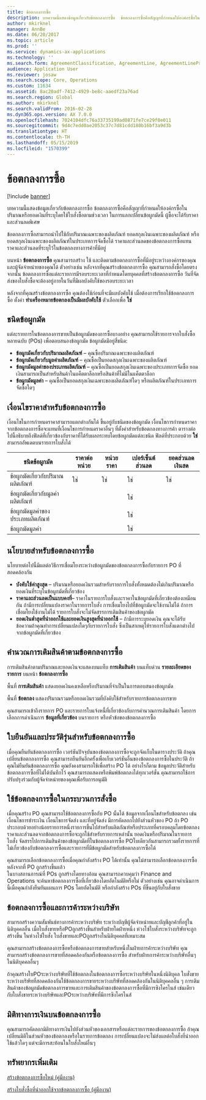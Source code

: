 ```yaml
---
title: ข้อตกลงการซื้อ
description: บทความนี้แสดงข้อมูลเกี่ยวกับข้อตกลงการซื้อ  ข้อตกลงการซื้อคือสัญญาที่กำหนดให้องค์กรซื้อในปริมาณหรือยอดเงินที่ระบุโดยใช้ใบสั่งซื้อตามช่วงเวลา ในการแลกเปลี่ยนข้อผูกมัดนี้ ผู้ซื้อจะได้รับราคาและส่วนลดพิเศษ
author: mkirknel
manager: AnnBe
ms.date: 06/20/2017
ms.topic: article
ms.prod: ''
ms.service: dynamics-ax-applications
ms.technology: ''
ms.search.form: AgreementClassification, AgreementLine, AgreementLinePrompt, PurchAgreement, PurchAgreementCreate, PurchAgreementGenerateReleaseOrder, PurchAgreementHistory, PurchAgreementInvoiceJournal
audience: Application User
ms.reviewer: josaw
ms.search.scope: Core, Operations
ms.custom: 11634
ms.assetid: 8ac20adf-7412-4929-be8c-aaedf23a76ad
ms.search.region: Global
ms.author: mkirknel
ms.search.validFrom: 2016-02-28
ms.dyn365.ops.version: AX 7.0.0
ms.openlocfilehash: 7024104dfc76a33735199ad0871fe7ce29f8e011
ms.sourcegitcommit: 9d4c7edd0ae2053c37c7d81cdd180b16bf3a9d3b
ms.translationtype: HT
ms.contentlocale: th-TH
ms.lasthandoff: 05/15/2019
ms.locfileid: "1570399"
---
```

# <a name="purchase-agreements"></a>ข้อตกลงการซื้อ

[!include [banner](../includes/banner.md)]

บทความนี้แสดงข้อมูลเกี่ยวกับข้อตกลงการซื้อ  ข้อตกลงการซื้อคือสัญญาที่กำหนดให้องค์กรซื้อในปริมาณหรือยอดเงินที่ระบุโดยใช้ใบสั่งซื้อตามช่วงเวลา ในการแลกเปลี่ยนข้อผูกมัดนี้ ผู้ซื้อจะได้รับราคาและส่วนลดพิเศษ 

ข้อตกลงการซื้อสามารถนำไปใช้กับปริมาณเฉพาะของผลิตภัณฑ์ ยอดสกุลเงินเฉพาะของผลิตภัณฑ์ หรือยอดสกุลเงินเฉพาะของผลิตภัณฑ์ในประเภทการจัดซื้อได้  ราคาและส่วนลดของข้อตกลงการซื้อแทนราคาและส่วนลดที่ระบุไว้ในข้อตกลงทางการค้าที่มีอยู่  

บนหน้า **ข้อตกลงการซื้อ** คุณสามารถสร้าง ใช้ และติดตามข้อตกลงการซื้อที่มีอยู่ระหว่างองค์กรของคุณและผู้จัดจำหน่ายของคุณได้ ตัวอย่างเช่น หลังจากที่คุณสร้างข้อตกลงการซื้อ คุณสามารถสั่งซื้อโดยตรงจากนั้น ข้อตกลงการซื้อแต่ละรายการมีรอบระยะเวลาที่กำหนดโดยบุคคลที่สร้างข้อตกลงการซื้อ วันที่จัดส่งของใบสั่งซื้อจะต้องอยู่ภายในวันที่มีผลบังคับใช้ของรอบระยะเวลา  

หลังจากที่คุณสร้างข้อตกลงการซื้อ คุณต้องใช้ก่อนที่จะมีผลบังคับใช้ เมื่อต้องการเรียกใช้ข้อตกลงการซื้อ ตั้งค่า **ทำเครื่องหมายข้อตกลงเป็นมีผลบังคับใช้** ตัวเลือกเพื่อ **ใช่**

## <a name="commitment-types"></a>ชนิดข้อผูกมัด
แต่ละรายการในข้อตกลงการขายเป็นข้อผูกมัดของการซื้อบางอย่าง คุณสามารถใช้รายการจากใบสั่งซื้อหลายฉบับ (POs) เพื่อตอบสนองข้อผูกมัด ข้อผูกมัดมีอยู่สี่ชนิด:

-   **ข้อผูกมัดเกี่ยวกับปริมาณผลิตภัณฑ์** – คุณซื้อปริมาณเฉพาะของผลิตภัณฑ์
-   **ข้อผูกมัดเกี่ยวกับมูลค่าผลิตภัณฑ์** – คุณซื้อเป็นยอดสกุลเงินเฉพาะของผลิตภัณฑ์
-   **ข้อผูกมัดมูลค่าของประเภทผลิตภัณฑ์** – คุณซื้อเป็นยอดสกุลเงินเฉพาะของประเภทการจัดซื้อ ยอดเงินสามารถเป็นสำหรับสินค้าในแค็ตตาล็อกหรือสินค้าที่ไม่มีในแค็ตตาล็อก
-   **ข้อผูกมัดมูลค่า** – คุณซื้อเป็นยอดสกุลเงินเฉพาะของผลิตภัณฑ์ใดๆ หรือผลิตภัณฑ์ในประเภทการจัดซื้อใดๆ

## <a name="pricing-terms-for-purchase-agreements"></a>เงื่อนไขราคาสำหรับข้อตกลงการซื้อ
เงื่อนไขในการกำหนดราคาสามารถแตกต่างกันได้ ขึ้นอยู่กับชนิดของข้อผูกมัด เงื่อนไขการกำหนดราคาจากข้อตกลงการซื้อจะแทนที่เงื่อนไขการกำหนดราคาอื่นๆ ที่ตั้งค่าสำหรับข้อตกลงทางการค้า ตารางต่อไปนี้อธิบายถึงฟิลด์ที่เกี่ยวข้องกับราคาที่ได้รับผลกระทบโดยข้อผูกมัดแต่ละชนิด ฟิลด์ที่ประกอบด้วย **ใช่**สามารถอัพเดตบนรายการใบสั่งได้

| ชนิดข้อผูกมัด                   | ราคาต่อหน่วย | หน่วยราคา | เปอร์เซ็นต์ส่วนลด | ยอดส่วนลดเงินสด |
|-----------------------------------|------------|------------|------------------|----------------------|
| ข้อผูกมัดเกี่ยวกับปริมาณผลิตภัณฑ์       | ใช่        | ใช่        | ใช่              | ใช่                  |
| ข้อผูกมัดเกี่ยวกับมูลค่าผลิตภัณฑ์          |            |            | ใช่              |                      |
| ข้อผูกมัดมูลค่าของประเภทผลิตภัณฑ์ |            |            | ใช่              |                      |
| ข้อผูกมัดมูลค่า                  |            |            | ใช่              |                      |

## <a name="policies-for-purchase-agreements"></a>นโยบายสำหรับข้อตกลงการซื้อ
นโยบายต่อไปนี้มีผลต่อวิธีการเชื่อมโยงระหว่างข้อผูกมัดของข้อตกลงการซื้อกับรายการ PO ที่สอดคล้องกัน

-   **บังคับใช้ค่าสูงสุด** – ปริมาณหรือยอดเงินรวมสำหรับรายการใบสั่งทั้งหมดต้องไม่เกินปริมาณหรือยอดเงินที่ระบุในข้อผูกมัดที่เกี่ยวข้อง
-   **ราคาและส่วนลดเป็นแบบคงที่**– ราคาในรายการใบสั่งและราคาในข้อผูกมัดที่เกี่ยวข้องต้องเหมือนกัน ถ้ามีการเปลี่ยนแปลงราคาในรายการใบสั่ง การเชื่อมโยงไปที่ข้อผูกมัดจะใช้งานไม่ได้ ถ้าการเชื่อมโยงใช้งานไม่ได้ รายการใบสั่งจะไม่จัดสรรการเติมสินค้าของข้อผูกมัด
-   **ยอดเงินต่ำสุดที่นำออกใช้และยอดเงินสูงสุดที่นำออกใช้** – ถ้ามีการระบุยอดเงิน คุณจะได้รับข้อความถ้าคุณทำการเปลี่ยนแปลงใดๆกับรายการใบสั่ง ซึ่งเป็นสาเหตุให้รายการใบสั่งแตกต่างไปจากข้อผูกมัดที่เกี่ยวข้อง

## <a name="fulfillment-calculations-for-purchase-agreements"></a>คำนวณการเติมสินค้าตามข้อตกลงการซื้อ
การเติมสินค้าตามปริมาณและยอดเงินจะแสดงบนแท็บ **การเติมสินค้า** บนแท็บด่วน **รายละเอียดของรายการ** บนหน้า **ข้อตกลงการซื้อ**  

พื้นที่ **การเติมสินค้า** แสดงยอดเงินคงเหลือหรือปริมาณที่จำเป็นในการตอบสนองข้อผูกมัด  

พื้นที่ **ข้อตกลง** แสดงปริมาณรวมหรือยอดเงินรวมที่บังคับใช้สำหรับรายการข้อตกลงการขาย  

คุณสามารถเข้าถึงรายการ PO และรายการใบแจ้งหนี้ที่เกี่ยวข้องกับการคำนวณการเติมสินค้า โดยการเลือกการดำเนินการ **ข้อมูลที่เกี่ยวข้อง** บนรายการ หรือหัวข้อของข้อตกลงการซื้อ

## <a name="confirmations-and-version-history-for-purchase-agreements"></a>ใบยืนยันและประวัติรุ่นสำหรับข้อตกลงการซื้อ
เมื่อคุณยืนยันข้อตกลงการซื้อ เวอร์ชันปัจจุบันของข้อตกลงการซื้อจะถูกจัดเก็บในตารางประวัติ ถ้าคุณเปลี่ยนข้อตกลงการซื้อ คุณสามารถยืนยันอีกครั้งเพื่อเก็บเวอร์ชันอื่นของข้อตกลงการซื้อในประวัติ ถ้าคุณไม่ยืนยันข้อตกลงการซื้อ คุณยังคงสามารถใช้เพื่อสร้าง PO ได้ อย่างไรก็ตาม ข้อมูลประวัติสำหรับข้อตกลงการซื้อที่ไม่ได้บันทึกไว้ คุณสามารถแสดงหรือพิมพ์ข้อตกลงได้ทุกเวอร์ชั่น คุณสามารถใช้การปรับปรุงร่วมกับผู้จัดจำหน่ายของคุณเพื่อรับการอนุมัติ

## <a name="applying-purchase-agreements-in-the-ordering-process"></a>ใช้ข้อตกลงการซื้อในกระบวนการสั่งซื้อ
เมื่อคุณสร้าง PO คุณสามารถใช้ข้อตกลงการซื้อกับ PO นั้นได้ ข้อมูลจากเงื่อนไขสำหรับข้อตกลง เช่นเงื่อนไขการชำระเงิน เงื่อนไขการจัดส่ง และที่อยู่จัดส่ง มีการคัดลอกไปยังส่วนหัวของ PO ถ้า PO ประกอบด้วยอย่างน้อยรายการหนึ่งรายการขึ้นไปสำหรับผลิตภัณฑ์หรือประเภทที่ครอบคลุมโดยข้อตกลง ราคาและส่วนลดจากข้อตกลงการซื้อจะถูกใช้สำหรับรายการเหล่านั้น ยอดเงินหรือปริมาณในรายการใบสั่ง จัดสรรไปการเติมสินค้าของข้อผูกมัดที่ในข้อตกลงการซื้อ POใบเดียวกันสามารถรวมทั้งรายการที่ไม่เกี่ยวข้องกับข้อตกลงการซื้อและรายการที่มีข้อผูกมัดสำหรับข้อตกลงการซื้อได้  

คุณสามารถเลือกข้อตกลงการซื้อเมื่อคุณกำลังสร้าง PO ได้เท่านั้น คุณไม่สามารถเลือกข้อตกลงการซื้อหลังจากที่ PO ถูกสร้างขึ้นแล้ว  
ในบางสถานการณ์ที่ POs ถูกสร้างโดยทางอ้อม คุณสามารถควบคุมว่า Finance and Operations จะค้นหาข้อตกลงการซื้อที่เกี่ยวข้องโดยอัตโนมัติหรือไม่ ตัวอย่างเช่น คุณอาจดำเนินการนี้เมื่อคุณกำลังยืนยันแผนการ POs โดยอัตโนมัติ หรือกำลังสร้าง POs ที่ขึ้นอยู่กับใบสั่งขาย

## <a name="purchase-agreements-and-intercompany-trade"></a>ข้อตกลงการซื้อและการค้าระหว่างบริษัท
สามารถสร้างความสัมพันธ์ทางการค้าระหว่างบริษัท ระหว่างบัญชีผู้จัดจำหน่ายและบัญชีลูกค้าที่อยู่ในนิติบุคคลอื่น เมื่อใบสั่งขายหรือPOถูกสร้างขึ้นสำหรับฝ่ายใดฝ่ายหนึ่ง ห่วงโซ่ใบสั่งระหว่างบริษัทจะถูกสร้างขึ้น ในห่วงโซ่ใบสั่ง ใบสั่งขายและPOถูกสร้างในนิติบุคคลที่เหมาะสม  

คุณสามารถสร้างข้อตกลงการซื้อหรือข้อตกลงการขายสำหรับหนึ่งในฝ่ายการค้าระหว่างบริษัท คุณสามารถสร้างข้อตกลงการขายที่สอดคล้องกันหรือข้อตกลงการซื้อ สำหรับฝ่ายการค้าระหว่างบริษัทอื่นๆในนิติบุคคลอื่นๆ  

ถ้าคุณสร้างใบPOระหว่างบริษัทที่ใช้ข้อตกลงในข้อตกลงการซื้อระหว่างบริษัทในหนึ่งนิติบุคล ใบสั่งขายระหว่างบริษัทที่สอดคล้องกันใช้ข้อตกลงการขายระหว่างบริษัทที่สอดคล้องกันในนิติบุคคลอื่น ๆ การเติมสินค้าของข้อผูกมัดข้อตกลงการขายและการเติมสินค้าของข้อตกลงการซื้อที่มีการซิงโครไนส์ เช่นเดียวกับใบสั่งขายระหว่างบริษัทและPOระหว่างบริษัทที่มีการซิงโครไนส์

## <a name="financial-dimensions-on-purchase-agreements"></a>มิติทางการเงินบนข้อตกลงการซื้อ
คุณสามารถคัดลอกมิติทางการเงินไปยังส่วนหัวของเอกสารหรือแต่ละรายการของข้อตกลงการซื้อ ถ้าคุณเปลี่ยนมิติในส่วนหัวของข้อตกลงหรือในรายการข้อตกลง การเปลี่ยนแปลงจะไม่ส่งผลต่อใบสั่งที่นำออกใช้แล้วใดๆ แต่จะมีการสะท้อนในใบสั่งใหม่อื่นๆ

<a name="additional-resources"></a>ทรัพยากรเพิ่มเติม
--------

[สร้างข้อตกลงการซื้อใหม่ (คู่มืองาน)](tasks/create-purchase-agreement.md)

[สร้างใบสั่งซื้อที่นำออกใช้จากข้อตกลงการซื้อ (คู่มืองาน)](tasks/create-purchase-release-order-purchase-agreement.md)



